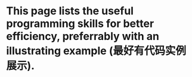 # This page lists the useful programming skills for better efficiency, preferrably with an illustrating example (最好有代码实例展示).
